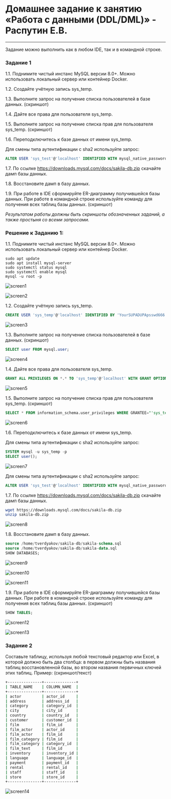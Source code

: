 # Домашнее задание к занятию «Работа с данными (DDL/DML)» - Распутин Е.В.

---

Задание можно выполнить как в любом IDE, так и в командной строке.

### Задание 1
1.1. Поднимите чистый инстанс MySQL версии 8.0+. Можно использовать локальный сервер или контейнер Docker.

1.2. Создайте учётную запись sys_temp.

1.3. Выполните запрос на получение списка пользователей в базе данных. (скриншот)

1.4. Дайте все права для пользователя sys_temp. 

1.5. Выполните запрос на получение списка прав для пользователя sys_temp. (скриншот)

1.6. Переподключитесь к базе данных от имени sys_temp.

Для смены типа аутентификации с sha2 используйте запрос: 
```sql
ALTER USER 'sys_test'@'localhost' IDENTIFIED WITH mysql_native_password BY 'password';
```
1.7. По ссылке https://downloads.mysql.com/docs/sakila-db.zip скачайте дамп базы данных.

1.8. Восстановите дамп в базу данных.

1.9. При работе в IDE сформируйте ER-диаграмму получившейся базы данных. При работе в командной строке используйте команду для получения всех таблиц базы данных. (скриншот)

*Результатом работы должны быть скриншоты обозначенных заданий, а также простыня со всеми запросами.*

### Решение к Заданию 1:

1.1. Поднимите чистый инстанс MySQL версии 8.0+. Можно использовать локальный сервер или контейнер Docker.

```
sudo apt update
sudo apt install mysql-server
sudo systemctl status mysql
sudo systemctl enable mysql
mysql -u root -p
```
![screen1](/img/hw-12-02-1-1.png)

![screen2](/img/hw-12-02-1-2.png)

1.2. Создайте учётную запись sys_temp.

```sql
CREATE USER 'sys_temp'@'localhost' IDENTIFIED BY 'YourSUPADUPApsswd666!';
```
![screen3](/img/hw-12-02-2.png)

1.3. Выполните запрос на получение списка пользователей в базе данных. (скриншот)

```sql
SELECT user FROM mysql.user;
```
![screen4](/img/hw-12-02-3.png)

1.4. Дайте все права для пользователя sys_temp.
```sql
GRANT ALL PRIVILEGES ON *.* TO 'sys_temp'@'localhost' WITH GRANT OPTION;
```
![screen5](/img/hw-12-02-4.png)

1.5. Выполните запрос на получение списка прав для пользователя sys_temp. (скриншот)

```sql
SELECT * FROM information_schema.user_privileges WHERE GRANTEE="'sys_temp'@'localhost'";
```
![screen6](/img/hw-12-02-5.png)

1.6. Переподключитесь к базе данных от имени sys_temp.

Для смены типа аутентификации с sha2 используйте запрос:
```sql
SYSTEM mysql -u sys_temp -p
SELECT user();
```
![screen7](/img/hw-12-02-6.png)

Для смены типа аутентификации с sha2 используйте запрос:
```sql
ALTER USER 'sys_test'@'localhost' IDENTIFIED WITH mysql_native_password BY 'password';
```

1.7. По ссылке https://downloads.mysql.com/docs/sakila-db.zip скачайте дамп базы данных.

```bash
wget https://downloads.mysql.com/docs/sakila-db.zip
unzip sakila-db.zip
```
![screen8](/img/hw-12-02-7.png)

1.8. Восстановите дамп в базу данных.
```sql
source /home/tverdyakov/sakila-db/sakila-schema.sql
source /home/tverdyakov/sakila-db/sakila-data.sql
SHOW DATABASES;
```

![screen9](/img/hw-12-02-8-01.png)

![screen10](/img/hw-12-02-8-02.png)

![screen11](/img/hw-12-02-8-03.png)

1.9. При работе в IDE сформируйте ER-диаграмму получившейся базы данных. При работе в командной строке используйте команду для получения всех таблиц базы данных. (скриншот)
```sql
SHOW TABLES;
```
![screen12](/img/hw-12-02-9-01.png)

![screen13](/img/hw-12-02-9-02.png)

### Задание 2
Составьте таблицу, используя любой текстовый редактор или Excel, в которой должно быть два столбца: в первом должны быть названия таблиц восстановленной базы, во втором названия первичных ключей этих таблиц. Пример: (скриншот/текст)
```bash
+---------------+--------------+
| TABLE_NAME    | COLUMN_NAME  |
+---------------+--------------+
| actor         | actor_id     |
| address       | address_id   |
| category      | category_id  |
| city          | city_id      |
| country       | country_id   |
| customer      | customer_id  |
| film          | film_id      |
| film_actor    | actor_id     |
| film_actor    | film_id      |
| film_category | film_id      |
| film_category | category_id  |
| film_text     | film_id      |
| inventory     | inventory_id |
| language      | language_id  |
| payment       | payment_id   |
| rental        | rental_id    |
| staff         | staff_id     |
| store         | store_id     |
+---------------+--------------+
```
![screen14](/img/hw-12-02-10.png)


